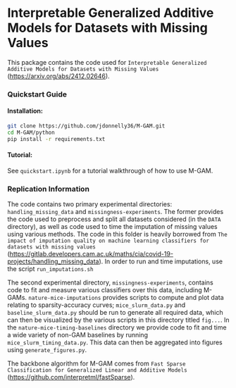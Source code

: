 # Interpretable Generalized Additive Models for Datasets with Missing Values

This package contains the code used for `Interpretable Generalized Additive Models for Datasets with Missing Values` (https://arxiv.org/abs/2412.02646).

### Quickstart Guide

#### Installation: 

```bash
git clone https://github.com/jdonnelly36/M-GAM.git
cd M-GAM/python
pip install -r requirements.txt
```

#### Tutorial: 

See `quickstart.ipynb` for a tutorial walkthrough of how to use M-GAM. 

### Replication Information

The code contains two primary experimental directories: `handling_missing_data` and `missingness-experiments`. The former provides the code used to preprocess and split all datasets considered (in the `DATA` directory), as well as code used to time the imputation of missing values using various methods. The code in this folder is heavily borrowed from `The impact of imputation quality on machine learning classifiers for datasets with missing values` (https://gitlab.developers.cam.ac.uk/maths/cia/covid-19-projects/handling_missing_data). In order to run and time imputations, use the script `run_imputations.sh`

The second experimental directory, `missingness-experiments`, contains code to fit and measure various classifiers over this data, including M-GAMs. `nature-mice-imputations` provides scripts to compute and plot data relating to sparsity-accuracy curves; `mice_slurm_data.py` and `baseline_slurm_data.py` should be run to generate all required data, which can then be visualized by the various scripts in this directory titled `fig...`. In the `nature-mice-timing-baselines` directory we provide code to fit and time a wide variety of non-GAM baselines by running `mice_slurm_timing_data.py`. This data can then be aggregated into figures using `generate_figures.py`.

The backbone algorithm for M-GAM comes from `Fast Sparse Classification for Generalized Linear and Additive Models` (https://github.com/interpretml/fastSparse). 